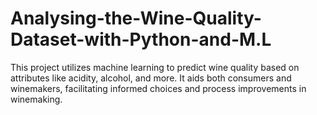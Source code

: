 # Analysing-the-Wine-Quality-Dataset-with-Python-and-M.L
This project utilizes machine learning to predict wine quality based on attributes like acidity, alcohol, and more. It aids both consumers and winemakers, facilitating informed choices and process improvements in winemaking.
